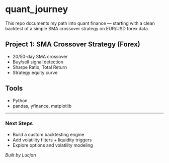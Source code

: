 # quant_journey

This repo documents my path into quant finance — starting with a clean backtest of a simple SMA crossover strategy on EUR/USD forex data.

## Project 1: SMA Crossover Strategy (Forex)

- 20/50-day SMA crossover
- Buy/sell signal detection
- Sharpe Ratio, Total Return
- Strategy equity curve

## Tools

- Python
- pandas, yfinance, matplotlib

---

### Next Steps
- Build a custom backtesting engine
- Add volatility filters + liquidity triggers
- Explore options and volatility modeling

*Built by Lucjan*

